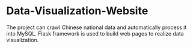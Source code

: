 # Data-Visualization-Website
The project can crawl Chinese national data and automatically process it into MySQL. Flask framework is used to build web pages to realize data visualization.

